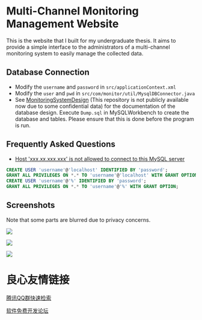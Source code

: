 

# Multi-Channel Monitoring Management Website

This is the website that I built for my undergraduate thesis. It aims to provide a simple interface to the administrators of a multi-channel monitoring system to easily manage the collected data.

## Database Connection
* Modify the `username` and `password` in `src/applicationContext.xml`
* Modify the `user` and `pwd` in `src/com/monitor/util/MysqlDBConnector.java`
* See [MonitoringSystemDesign](http://git.oschina.net/BiggerHao/MonitoringSystemDesign) (This repository is not publicly available now due to some confidential data) for the documentation of the database design. Execute `Dump.sql` in MySQLWorkbench to create the database and tables. Please ensure that this is done before the program is run.

## Frequently Asked Questions

- [Host 'xxx.xx.xxx.xxx' is not allowed to connect to this MySQL server](http://stackoverflow.com/questions/1559955/host-xxx-xx-xxx-xxx-is-not-allowed-to-connect-to-this-mysql-server)

```sql
CREATE USER 'username'@'localhost' IDENTIFIED BY 'password';
GRANT ALL PRIVILEGES ON *.* TO 'username'@'localhost' WITH GRANT OPTION;
CREATE USER 'username'@'%' IDENTIFIED BY 'password';
GRANT ALL PRIVILEGES ON *.* TO 'username'@'%' WITH GRANT OPTION;
```

## Screenshots

Note that some parts are blurred due to privacy concerns.

![](screenshots/ui-latest-appearances.png)

![](screenshots/ui-black-and-white-management.png)

![](screenshots/ui-person-detail.png)



 # 良心友情链接

[腾讯QQ群快速检索](http://u.720life.cn/s/8cf73f7c)

[软件免费开发论坛](http://u.720life.cn/s/bbb01dc0)